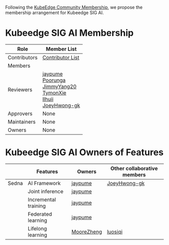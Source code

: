 Following the [KubeEdge Community Membership](https://github.com/kubeedge/community/blob/master/community-membership.md#member), we propose the membership arrangement for Kubeedge SIG AI.

# Kubeedge SIG AI Membership
| Role | Member List |
| ----- | ------------------ |
| Contributors | [Contributor List](https://github.com/kubeedge/sedna/graphs/contributors) |
| Members | 
| Reviewers | [jaypume](https://github.com/jaypume) <br> [Poorunga](https://github.com/Poorunga) <br> [JimmyYang20](https://github.com/JimmyYang20) <br> [TymonXie](https://github.com/TymonXie) <br> [llhuii](https://github.com/llhuii) <br> [JoeyHwong-gk](https://github.com/JoeyHwong-gk)|
| Approvers | None|
| Maintainers | None |
| Owners | None |


# Kubeedge SIG AI Owners of Features
|  | Features | Owners | Other collaborative members
| ---- |----- | ------------------ | ------- |
| Sedna | AI Framework | [jaypume](https://github.com/jaypume) |[JoeyHwong-gk](https://github.com/JoeyHwong-gk) |
| | Joint inference | [jaypume](https://github.com/jaypume) | |
| | Incremental training | [jaypume](https://github.com/jaypume) | |
| | Federated learning | [jaypume](https://github.com/jaypume) | |
| | Lifelong learning | [MooreZheng](https://github.com/MooreZheng) | [luosiqi](https://github.com/luosiqi)|

